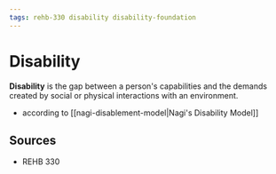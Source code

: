 ```yaml
---
tags: rehb-330 disability disability-foundation
---
```


# Disability

**Disability** is the gap between a person's capabilities and the demands created by social or physical interactions with an environment.

- according to [[nagi-disablement-model|Nagi's Disability Model]]

## Sources

- REHB 330
